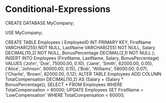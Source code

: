 # Conditional-Expressions
CREATE DATABASE MyCompany;

USE MyCompany;

CREATE TABLE Employees (
  EmployeeID INT PRIMARY KEY,
  FirstName VARCHAR(255) NOT NULL,
  LastName VARCHAR(255) NOT NULL,
  Salary DECIMAL(10,2) NOT NULL,
  BonusPercentage DECIMAL(2,1) NOT NULL
);
INSERT INTO Employees (FirstName, LastName, Salary, BonusPercentage)
VALUES ('John', 'Doe', 75000.00, 0.10),
       ('Jane', 'Smith', 62000.00, 0.05),
       ('Alice', 'Johnson', 90000.00, 0.15),
       ('Bob', 'Williams', 58000.00, 0.07),
       ('Charlie', 'Brown', 82000.00, 0.12);
ALTER TABLE Employees
ADD COLUMN TotalCompensation DECIMAL(10,2) AS (Salary + (Salary * BonusPercentage));
SELECT *
FROM Employees
WHERE TotalCompensation > 80000;
UPDATE Employees
SET FirstName = 'LowCompensation'
WHERE TotalCompensation < 60000;

